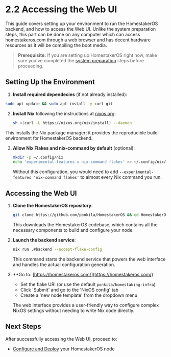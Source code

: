 # 2.2 Accessing the Web UI

This guide covers setting up your environment to run the HomestakerOS backend, and how to access the Web UI. Unlike the system preparation steps, this part can be done on any computer which can access homestakeros.com through a web browser and has decent hardware resources as it will be compiling the boot media.

> **Prerequisite:** If you are setting up HomestakerOS right now, make sure you've completed the [system preparation](2.1-prepare_system.md) steps before proceeding.

## Setting Up the Environment

1. **Install required dependecies** (if not already installed):

  ```bash
  sudo apt update && sudo apt install -y curl git
  ```

2. **Install Nix** following the instructions at [nixos.org](https://nixos.org/download.html):

   ```bash
   sh <(curl -L https://nixos.org/nix/install) --daemon
   ```

  This installs the Nix package manager; it provides the reproducible build environment for HomestakerOS backend.

3. **Allow Nix Flakes and nix-command by default** (optional):

   ```bash
   mkdir -p ~/.config/nix
   echo 'experimental-features = nix-command flakes' >> ~/.config/nix/nix.conf
   ```

   Without this configuration, you would need to add `--experimental-features 'nix-command flakes'` to almost every Nix command you run.

## Accessing the Web UI

1. **Clone the HomestakerOS repository**:

   ```bash
   git clone https://github.com/ponkila/HomestakerOS && cd HomestakerOS
   ```

   This downloads the HomestakerOS codebase, which contains all the necessary components to build and configure your node.

2. **Launch the backend service**:

   ```bash
   nix run .#backend --accept-flake-config
   ```

   This command starts the backend service that powers the web interface and handles the actual configuration generation.

3. **Go to: [https://homestakeros.com/](https://homestakeros.com/)
    - Set the flake URI (or use the default `ponkila/homestaking-infra`)
    - Click 'Submit' and go to the 'NixOS config' tab
    - Create a 'new node template' from the dropdown menu

   The web interface provides a user-friendly way to configure complex NixOS settings without needing to write Nix code directly.

## Next Steps

After successfully accessing the Web UI, proceed to:

- [Configure and Deploy](2.3-configure_deploy.md) your HomestakerOS node
